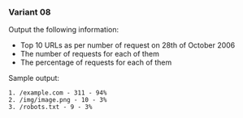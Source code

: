 ### Variant 08
Output the following information:

* Top 10 URLs as per number of request on 28th of October 2006
* The number of requests for each of them
* The percentage of requests for each of them

Sample output:

```
1. /example.com - 311 - 94%
2. /img/image.png - 10 - 3%
3. /robots.txt - 9 - 3%
```

